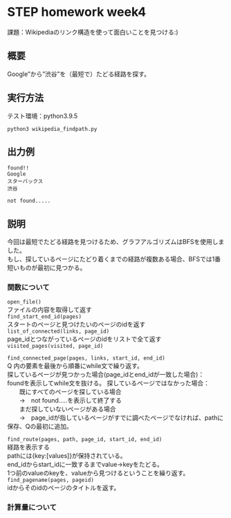 # STEP homework week4  
課題：Wikipediaのリンク構造を使って面白いことを見つける:)
    
## 概要
Google”から”渋谷”を（最短で）たどる経路を探す。

## 実行方法  
テスト環境：python3.9.5  
```
python3 wikipedia_findpath.py      
```

## 出力例
```
found!!  
Google  
スターバックス
渋谷
```
```
not found.....
```

## 説明
今回は最短でたどる経路を見つけるため、グラフアルゴリズムはBFSを使用しました。  
もし、探しているページにたどり着くまでの経路が複数ある場合、BFSでは1番短いものが最初に見つかる。  

### 関数について
`open_file()`   
ファイルの内容を取得して返す  
`find_start_end_id(pages)`  
スタートのページと見つけたいのページのidを返す  
`list_of_connected(links, page_id)`  
page_idとつながっているページのidをリストで全て返す  
`visited_pages(visited, page_id)`  

`find_connected_page(pages, links, start_id, end_id)`  
Q 内の要素を最後から順番にwhile文で繰り返す。  
探しているページが見つかった場合(page_idとend_idが一致した場合)：  
foundを表示してwhile文を抜ける。
探しているページではなかった場合：  
　　既にすべてのページを探している場合  
　　→　not found.....を表示して終了する  
　　まだ探していないページがある場合　　  
　　→　page_idが指しているページがすでに調べたページでなければ、pathに保存、Qの最初に追加。  

`find_route(pages, path, page_id, start_id, end_id)`  
経路を表示する  
pathには{key:[values]}が保持されている。  
end_idからstart_idに一致するまでvalue->keyをたどる。  
1つ前のvalueのkeyを、valueから見つけるということを繰り返す。
`find_pagename(pages, pageid)`  
idからそのidのページのタイトルを返す。    
### 計算量について



